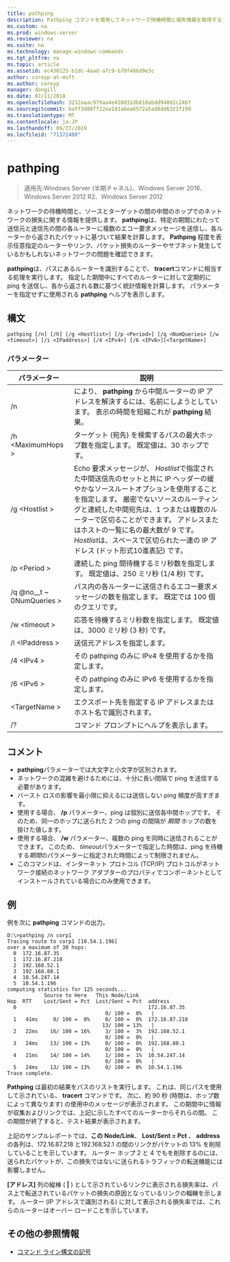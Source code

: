 ```yaml
---
title: pathping
description: Pathping コマンドを使用してネットワーク待機時間と損失情報を取得する方法について説明します。
ms.custom: na
ms.prod: windows-server
ms.reviewer: na
ms.suite: na
ms.technology: manage-windows-commands
ms.tgt_pltfrm: na
ms.topic: article
ms.assetid: ec430125-b1dc-4aad-a7c9-b70f486d9e3c
author: coreyp-at-msft
ms.author: coreyp
manager: dongill
ms.date: 07/11/2018
ms.openlocfilehash: 3232aaac979aa4e410d31db810abdd940d1c24bf
ms.sourcegitcommit: 6aff3d88ff22ea141a6ea6572a5ad8dd6321f199
ms.translationtype: MT
ms.contentlocale: ja-JP
ms.lasthandoff: 09/27/2019
ms.locfileid: "71372400"
---
```

# <a name="pathping"></a>pathping

>適用先:Windows Server (半期チャネル)、Windows Server 2016、Windows Server 2012 R2、Windows Server 2012

ネットワークの待機時間と、ソースとターゲットの間の中間のホップでのネットワークの損失に関する情報を提供します。 **pathping**は、特定の期間にわたって送信元と送信先の間の各ルーターに複数のエコー要求メッセージを送信し、各ルーターから返されたパケットに基づいて結果を計算します。 **Pathping** 程度を表示任意指定のルーターやリンク、パケット損失のルーターやサブネット発生しているかもしれないネットワークの問題を確認できます。 

**pathping**は、パスにあるルーターを識別することで、 **tracert**コマンドに相当する処理を実行します。 指定した期間中にすべてのルーターに対して定期的に ping を送信し、各から返される数に基づく統計情報を計算します。 パラメーターを指定せずに使用される **pathping** ヘルプを表示します。 

## <a name="syntax"></a>構文
```
pathping [/n] [/h] [/g <Hostlist>] [/p <Period>] [/q <NumQueries> [/w <timeout>] [/i <IPaddress>] [/4 <IPv4>] [/6 <IPv6>][<TargetName>]
```
### <a name="parameters"></a>パラメーター
|パラメーター|説明|
|-------|--------|
|/n|により、 **pathping** から中間ルーターの IP アドレスを解決するには、名前にしようとしています。 表示の時間を短縮これが **pathping** 結果。|
|/h \<MaximumHops >|ターゲット (宛先) を検索するパスの最大ホップ数を指定します。 既定値は、30 ホップです。|
|/g \<Hostlist >|Echo 要求メッセージが、 *Hostlist*で指定された中間送信先のセットと共に IP ヘッダーの緩やかなソースルートオプションを使用することを指定します。 厳密でないソースのルーティングと連続した中間宛先は、1 つまたは複数のルーターで区切ることができます。 アドレスまたはホストの一覧に名の最大数が 9 です。 *Hostlist*は、スペースで区切られた一連の IP アドレス (ドット形式10進表記) です。|
|/p \<Period >|連続した ping 間待機するミリ秒数を指定します。 既定値は、250 ミリ秒 (1/4 秒) です。|
|/q @no__t ~ 0NumQueries >|パス内の各ルーターに送信されるエコー要求メッセージの数を指定します。 既定では 100 個のクエリです。|
|/w \<timeout >|応答を待機するミリ秒数を指定します。 既定値は、3000 ミリ秒 (3 秒) です。|
|/i \<IPaddress >|送信元アドレスを指定します。|
|/4 \<IPv4 >|その pathping のみに IPv4 を使用するかを指定します。|
|/6 \<IPv6 >|その pathping のみに IPv6 を使用するかを指定します。|
|\<TargetName >|エクスポート先を指定する IP アドレスまたはホスト名で識別されます。|
|/?|コマンド プロンプトにヘルプを表示します。|

## <a name="remarks"></a>コメント
-   **pathping**パラメーターでは大文字と小文字が区別されます。
-   ネットワークの混雑を避けるためには、十分に長い間隔で ping を送信する必要があります。
-   バースト ロスの影響を最小限に抑えるには送信しない ping 頻度が高すぎます。
-   使用する場合、 **/p** パラメーター、ping は個別に送信各中間ホップです。 そのため、同一のホップに送られた 2 つの ping の間隔が *期間* ホップの数を掛けた値します。
-   使用する場合、 **/w** パラメーター、複数の ping を同時に送信されることができます。 このため、 *timeout*パラメーターで指定した時間は、ping を待機する*期間*のパラメーターに指定された時間によって制限されません。
-   このコマンドは、インターネット プロトコル (TCP/IP) プロトコルがネットワーク接続のネットワーク アダプターのプロパティでコンポーネントとしてインストールされている場合にのみ使用できます。

## <a name="BKMK_Examples"></a>例

例を次に **pathping** コマンドの出力。

```
D:\>pathping /n corp1
Tracing route to corp1 [10.54.1.196]
over a maximum of 30 hops:
  0  172.16.87.35
  1  172.16.87.218
  2  192.168.52.1
  3  192.168.80.1
  4  10.54.247.14
  5  10.54.1.196
computing statistics for 125 seconds...
            Source to Here   This Node/Link
Hop  RTT    Lost/Sent = Pct  Lost/Sent = Pct  address
  0                                           172.16.87.35
                                0/ 100 =  0%   |
  1   41ms     0/ 100 =  0%     0/ 100 =  0%  172.16.87.218
                               13/ 100 = 13%   |
  2   22ms    16/ 100 = 16%     3/ 100 =  3%  192.168.52.1
                                0/ 100 =  0%   |
  3   24ms    13/ 100 = 13%     0/ 100 =  0%  192.168.80.1
                                0/ 100 =  0%   |
  4   21ms    14/ 100 = 14%     1/ 100 =  1%  10.54.247.14
                                0/ 100 =  0%   |
  5   24ms    13/ 100 = 13%     0/ 100 =  0%  10.54.1.196
Trace complete.
```
**Pathping** は最初の結果をパスのリストを実行します。 これは、同じパスを使用して示されている、 **tracert** コマンドです。 次に、約 90 秒 (時間は、ホップ数によって異なります) の使用中のメッセージが表示されます。 この期間中に情報が収集およびリンクでは、上記に示したすべてのルーターからそれらの間。 この期間が終了すると、テスト結果が表示されます。

上記のサンプルレポートでは、**この Node/Link**、 **Lost/Sent = Pct** 、 **address**の各列は、172.16.87.218 と192.168.52.1 の間のリンクがパケットの 13% を削除していることを示しています。 ルーター ホップ 2 と 4 でもを削除するのには、送られたパケットが、この損失ではないに送られるトラフィックの転送機能には影響しません。

**[アドレス]** 列の縦棒 ( **|** ) として示されているリンクに表示される損失率は、パス上で転送されているパケットの損失の原因となっているリンクの輻輳を示します。 ルーター (IP アドレスで識別される) に対して表示される損失率では、これらのルーターはオーバー ロードことを示しています。

## <a name="additional-references"></a>その他の参照情報
-   [コマンド ライン構文の記号](command-line-syntax-key.md)